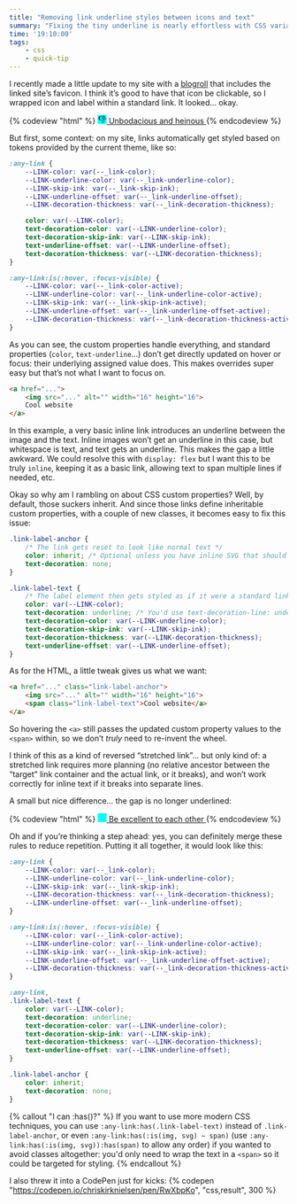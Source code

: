 ```yaml
---
title: "Removing link underline styles between icons and text"
summary: "Fixing the tiny underline is nearly effortless with CSS variables."
time: '19:10:00'
tags:
    - css
    - quick-tip
---
```


I recently made a little update to my site with a [blogroll](/blogroll/) that includes the linked site’s favicon. I think it’s good to have that icon be clickable, so I wrapped icon and label within a standard link. It looked… okay.

{% codeview "html" %}
	<a href="#">
		<img src="data:image/svg+xml,<svg xmlns='http://www.w3.org/2000/svg' viewBox='0 0 100 100'><rect xmlns='http://www.w3.org/2000/svg' width='100%' height='100%' fill='cyan' rx='10'/><text x='50%25' y='.9em' font-size='90' text-anchor='middle'>👎</text></svg>" alt="" width="16" height="16" style="display: inline-block;">
		Unbodacious and heinous
	</a>
{% endcodeview %}

But first, some context: on my site, links automatically get styled based on tokens provided by the current theme, like so:

```css
:any-link {
	--LINK-color: var(--_link-color);
	--LINK-underline-color: var(--_link-underline-color);
	--LINK-skip-ink: var(--_link-skip-ink);
	--LINK-underline-offset: var(--_link-underline-offset);
	--LINK-decoration-thickness: var(--_link-decoration-thickness);

	color: var(--LINK-color);
	text-decoration-color: var(--LINK-underline-color);
	text-decoration-skip-ink: var(--LINK-skip-ink);
	text-underline-offset: var(--LINK-underline-offset);
	text-decoration-thickness: var(--LINK-decoration-thickness);
}

:any-link:is(:hover, :focus-visible) {
	--LINK-color: var(--_link-color-active);
	--LINK-underline-color: var(--_link-underline-color-active);
	--LINK-skip-ink: var(--_link-skip-ink-active);
	--LINK-underline-offset: var(--_link-underline-offset-active);
	--LINK-decoration-thickness: var(--_link-decoration-thickness-active);
}
```

As you can see, the custom properties handle everything, and standard properties (`color`, `text-underline`…) don’t get directly updated on hover or focus: their underlying assigned value does. This makes overrides super easy but that’s not what I want to focus on.

```html
<a href="...">
	<img src="..." alt="" width="16" height="16">
	Cool website
</a>
```

In this example, a very basic inline link introduces an underline between the image and the text. Inline images won’t get an underline in this case, but whitespace is text, and text gets an underline. This makes the gap a little awkward. We could resolve this with `display: flex` but I want this to be truly `inline`, keeping it as a basic link, allowing text to span multiple lines if needed, etc.

Okay so why am I rambling on about CSS custom properties? Well, by default, those suckers inherit. And since those links define inheritable custom properties, with a couple of new classes, it becomes easy to fix this issue:

```css
.link-label-anchor {
	/* The link gets reset to look like normal text */
	color: inherit; /* Optional unless you have inline SVG that should look like normal text */
	text-decoration: none;
}

.link-label-text {
	/* The label element then gets styled as if it were a standard link */
	color: var(--LINK-color);
	text-decoration: underline; /* You'd use text-decoration-line: underline; to be more intentional, but this serves as a good fallback, too! */
	text-decoration-color: var(--LINK-underline-color);
	text-decoration-skip-ink: var(--LINK-skip-ink);
	text-decoration-thickness: var(--LINK-decoration-thickness);
	text-underline-offset: var(--LINK-underline-offset);
}
```

As for the HTML, a little tweak gives us what we want:

```html
<a href="..." class="link-label-anchor">
	<img src="..." alt="" width="16" height="16">
	<span class="link-label-text">Cool website</a>
</a>
```

So hovering the `<a>` still passes the updated custom property values to the `<span>` within, so we don’t *truly* need to re-invent the wheel.

I think of this as a kind of reversed “stretched link”… but only kind of: a stretched link requires more planning (no relative ancestor between the “target” link container and the actual link, or it breaks), and won’t work correctly for inline text if it breaks into separate lines.

A small but nice difference… the gap is no longer underlined:

{% codeview "html" %}
	<a href="#" class="link-label-anchor">
		<img src="data:image/svg+xml,<svg xmlns='http://www.w3.org/2000/svg' viewBox='0 0 100 100'><rect xmlns='http://www.w3.org/2000/svg' width='100%' height='100%' fill='cyan' rx='10'/><text x='50%25' y='.9em' font-size='90' text-anchor='middle'>🤘</text></svg>" alt="" width="16" height="16" style="display: inline-block;">
		<span class="link-label-text">Be excellent to each other</span>
    </a>
{% endcodeview %}

Oh and if you’re thinking a step ahead: yes, you can definitely merge these rules to reduce repetition. Putting it all together, it would look like this:

```css
:any-link {
	--LINK-color: var(--_link-color);
	--LINK-underline-color: var(--_link-underline-color);
	--LINK-skip-ink: var(--_link-skip-ink);
	--LINK-decoration-thickness: var(--_link-decoration-thickness);
	--LINK-underline-offset: var(--_link-underline-offset);
}

:any-link:is(:hover, :focus-visible) {
	--LINK-color: var(--_link-color-active);
	--LINK-underline-color: var(--_link-underline-color-active);
	--LINK-skip-ink: var(--_link-skip-ink-active);
	--LINK-underline-offset: var(--_link-underline-offset-active);
	--LINK-decoration-thickness: var(--_link-decoration-thickness-active);
}

:any-link,
.link-label-text {
	color: var(--LINK-color);
	text-decoration: underline;
	text-decoration-color: var(--LINK-underline-color);
	text-decoration-skip-ink: var(--LINK-skip-ink);
	text-decoration-thickness: var(--LINK-decoration-thickness);
	text-underline-offset: var(--LINK-underline-offset);
}

.link-label-anchor {
	color: inherit;
	text-decoration: none;
}
```

{% callout "I can :has()?" %}
If you want to use more modern CSS techniques, you can use `:any-link:has(.link-label-text)` instead of `.link-label-anchor`, or even `:any-link:has(:is(img, svg) ~ span)` (use `:any-link:has(:is(img, svg)):has(span)` to allow any order) if you wanted to avoid classes altogether: you'd only need to wrap the text in a `<span>` so it could be targeted for styling.
{% endcallout %}

I also threw it into a CodePen just for kicks:
{% codepen "https://codepen.io/chriskirknielsen/pen/RwXbpKo", "css,result", 300 %}